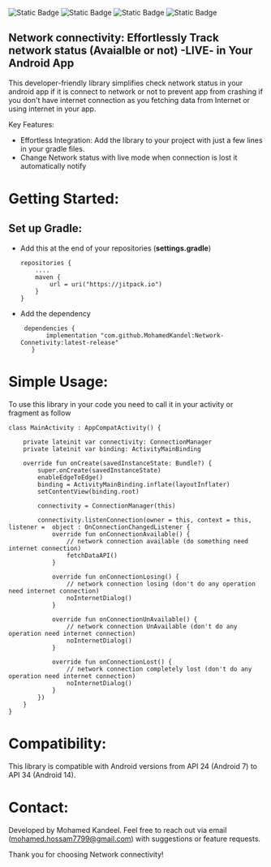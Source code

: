 ![Static Badge](https://img.shields.io/badge/Android-green) 
![Static Badge](https://img.shields.io/badge/Kotlin-mauve)
![Static Badge](https://img.shields.io/badge/latest%20release:-1.2.0-red)
![Static Badge](https://img.shields.io/badge/jitpackio-black)


## Network connectivity: Effortlessly Track network status (Avaialble or not) -LIVE- in Your Android App

This developer-friendly library simplifies check network status in your android app if it is connect to network or not to prevent app from crashing if you don't have internet connection as you fetching data from Internet or using internet in your app.

Key Features:

 - Effortless Integration: Add the library to your project with just a few lines in your gradle files.
 - Change Network status with live mode when connection is lost it automatically notify 

# Getting Started:

## Set up Gradle:
 - Add this at the end of your repositories (**settings.gradle**)
    ```
    repositories {
        ....
        maven {
            url = uri("https://jitpack.io")
        }
    }
    ```
 - Add the dependency 
 
     ```
      dependencies {
            implementation "com.github.MohamedKandel:Network-Connetivity:latest-release"
        }
    ```
# Simple Usage:

To use this library in your code you need to call it in your activity or fragment as follow
```
class MainActivity : AppCompatActivity() {

    private lateinit var connectivity: ConnectionManager
    private lateinit var binding: ActivityMainBinding

    override fun onCreate(savedInstanceState: Bundle?) {
        super.onCreate(savedInstanceState)
        enableEdgeToEdge()
        binding = ActivityMainBinding.inflate(layoutInflater)
        setContentView(binding.root)

        connectivity = ConnectionManager(this)

        connectivity.listenConnection(owner = this, context = this, listener =  object : OnConnectionChangedListener {
            override fun onConnectionAvailable() {
                // network connection available (do something need internet connection)
                fetchDataAPI()
            }

            override fun onConnectionLosing() {
                // network connection losing (don't do any operation need internet connection)
                noInternetDialog()
            }

            override fun onConnectionUnAvailable() {
                // network connection UnAvailable (don't do any operation need internet connection)
                noInternetDialog()
            }

            override fun onConnectionLost() {
                // network connection completely lost (don't do any operation need internet connection)
                noInternetDialog()
            }
        })
    }
}
```
# Compatibility:

This library is compatible with Android versions from API 24 (Android 7) to API 34 (Android 14).

# Contact:

Developed by Mohamed Kandeel. Feel free to reach out via email (mohamed.hossam7799@gmail.com) with suggestions or feature requests.

Thank you for choosing Network connectivity!
